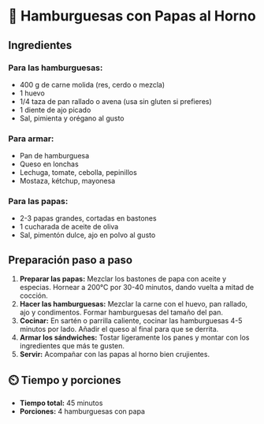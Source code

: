 # 🍟 Hamburguesas con Papas al Horno

## Ingredientes

### Para las hamburguesas:
- 400 g de carne molida (res, cerdo o mezcla)
- 1 huevo
- 1/4 taza de pan rallado o avena (usa sin gluten si prefieres)
- 1 diente de ajo picado
- Sal, pimienta y orégano al gusto

### Para armar:
- Pan de hamburguesa
- Queso en lonchas
- Lechuga, tomate, cebolla, pepinillos
- Mostaza, kétchup, mayonesa

### Para las papas:
- 2-3 papas grandes, cortadas en bastones
- 1 cucharada de aceite de oliva
- Sal, pimentón dulce, ajo en polvo al gusto

## Preparación paso a paso

1. **Preparar las papas:** Mezclar los bastones de papa con aceite y especias. Hornear a 200°C por 30-40 minutos, dando vuelta a mitad de cocción.
2. **Hacer las hamburguesas:** Mezclar la carne con el huevo, pan rallado, ajo y condimentos. Formar hamburguesas del tamaño del pan.
3. **Cocinar:** En sartén o parrilla caliente, cocinar las hamburguesas 4-5 minutos por lado. Añadir el queso al final para que se derrita.
4. **Armar los sándwiches:** Tostar ligeramente los panes y montar con los ingredientes que más te gusten.
5. **Servir:** Acompañar con las papas al horno bien crujientes.

## ⏲️ Tiempo y porciones

- **Tiempo total:** 45 minutos  
- **Porciones:** 4 hamburguesas con papa